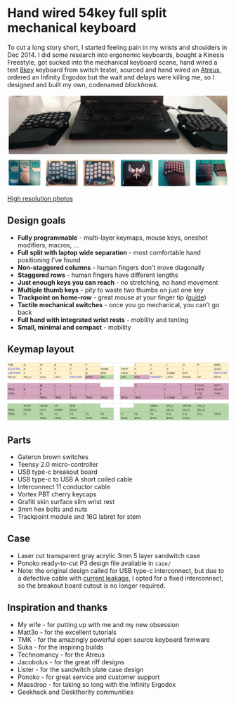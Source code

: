 # Hand wired 54key full split mechanical keyboard

To cut a long story short, I started feeling pain in my wrists and
shoulders in Dec 2014. I did some research into ergonomic keyboards,
bought a Kinesis Freestyle, got sucked into the mechanical keyboard
scene, hand wired a test [8key](http://go.alonswartz.org/8key) keyboard from switch tester, sourced
and hand wired an [Atreus](http://go.alonswartz.org/atreus), ordered an Infinity Ergodox but the wait
and delays were killing me, so I designed and built my own, codenamed
*blackhawk*.

![collage](images/collage.png)

[High resolution photos](http://go.alonswartz.org/blackhawk)

## Design goals

- **Fully programmable** - multi-layer keymaps, mouse keys, oneshot modifiers, macros, ...
- **Full split with laptop wide separation** - most comfortable hand positioning I've found
- **Non-staggered columns** - human fingers don't move diagonally
- **Staggered rows** - human fingers have different lengths
- **Just enough keys you can reach** - no stretching, no hand movement
- **Multiple thumb keys** - pity to waste two thumbs on just one key
- **Trackpoint on home-row** - great mouse at your finger tip ([guide](https://github.com/alonswartz/trackpoint))
- **Tactile mechanical switches** - once you go mechanical, you can't go back
- **Full hand with integrated wrist rests** - mobility and tenting
- **Small, minimal and compact** - mobility

## Keymap layout

![keymap](images/keymap.png)

## Parts

- Gateron brown switches
- Teensy 2.0 micro-controller
- USB type-c breakout board
- USB type-c to USB A short coiled cable
- Interconnect 11 conductor cable
- Vortex PBT cherry keycaps
- Grafiti skin surface slim wrist rest
- 3mm hex bolts and nuts
- Trackpoint module and 16G labret for stem

## Case

- Laser cut transparent gray acrylic 3mm 5 layer sandwitch case
- Ponoko ready-to-cut P3 design file available in `case/`
- Note: the original design called for USB type-c interconnect, but due
  to a defective cable with [current leakage](https://deskthority.net/workshop-f7/hand-wired-54key-full-split-custom-build-t12545.html#p372473), I opted for a fixed
  interconnect, so the breakout board cutout is no longer required.

## Inspiration and thanks

- My wife - for putting up with me and my new obsession
- Matt3o - for the excellent tutorials
- TMK - for the amazingly powerful open source keyboard firmware
- Suka - for the inspiring builds
- Technomancy - for the Atreus
- Jacobolus - for the great riff designs
- Lister - for the sandwitch plate case design
- Ponoko - for great service and customer support
- Massdrop - for taking so long with the Infinity Ergodox
- Geekhack and Deskthority communities

